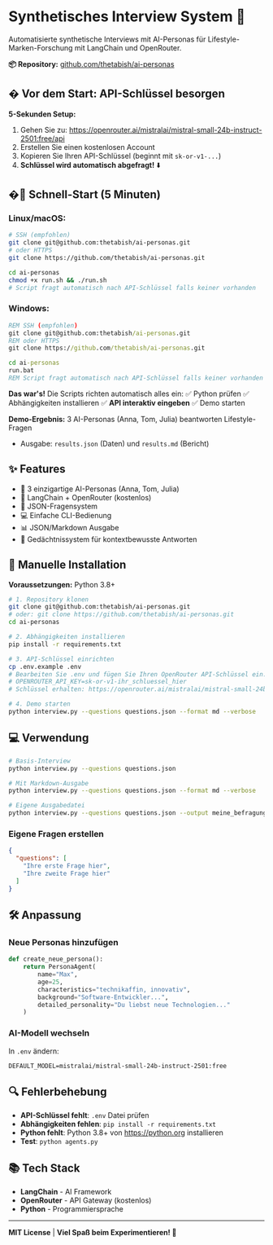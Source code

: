 # Synthetisches Interview System 🎤

Automatisierte synthetische Interviews mit AI-Personas für Lifestyle-Marken-Forschung mit LangChain und OpenRouter.

**📦 Repository:** [github.com/thetabish/ai-personas](https://github.com/thetabish/ai-personas)

## � Vor dem Start: API-Schlüssel besorgen

**5-Sekunden Setup:**
1. Gehen Sie zu: https://openrouter.ai/mistralai/mistral-small-24b-instruct-2501:free/api
2. Erstellen Sie einen kostenlosen Account
3. Kopieren Sie Ihren API-Schlüssel (beginnt mit `sk-or-v1-...`)
4. **Schlüssel wird automatisch abgefragt!** ⬇️

## �🚀 Schnell-Start (5 Minuten)

### Linux/macOS:
```bash
# SSH (empfohlen)
git clone git@github.com:thetabish/ai-personas.git
# oder HTTPS
git clone https://github.com/thetabish/ai-personas.git

cd ai-personas
chmod +x run.sh && ./run.sh
# Script fragt automatisch nach API-Schlüssel falls keiner vorhanden
```

### Windows:
```cmd
REM SSH (empfohlen)
git clone git@github.com:thetabish/ai-personas.git
REM oder HTTPS
git clone https://github.com/thetabish/ai-personas.git

cd ai-personas
run.bat
REM Script fragt automatisch nach API-Schlüssel falls keiner vorhanden
```

**Das war's!** Die Scripts richten automatisch alles ein:
✅ Python prüfen ✅ Abhängigkeiten installieren ✅ **API interaktiv eingeben** ✅ Demo starten

**Demo-Ergebnis:** 3 AI-Personas (Anna, Tom, Julia) beantworten Lifestyle-Fragen
- Ausgabe: `results.json` (Daten) und `results.md` (Bericht)

## ✨ Features

- 🤖 3 einzigartige AI-Personas (Anna, Tom, Julia)
- 🔗 LangChain + OpenRouter (kostenlos)
- 📝 JSON-Fragensystem
- 💻 Einfache CLI-Bedienung
- 📊 JSON/Markdown Ausgabe
- 🧠 Gedächtnissystem für kontextbewusste Antworten

## 🔧 Manuelle Installation

**Voraussetzungen:** Python 3.8+

```bash
# 1. Repository klonen
git clone git@github.com:thetabish/ai-personas.git
# oder: git clone https://github.com/thetabish/ai-personas.git
cd ai-personas

# 2. Abhängigkeiten installieren
pip install -r requirements.txt

# 3. API-Schlüssel einrichten
cp .env.example .env
# Bearbeiten Sie .env und fügen Sie Ihren OpenRouter API-Schlüssel ein:
# OPENROUTER_API_KEY=sk-or-v1-ihr_schluessel_hier
# Schlüssel erhalten: https://openrouter.ai/mistralai/mistral-small-24b-instruct-2501:free/api

# 4. Demo starten
python interview.py --questions questions.json --format md --verbose
```

## 💻 Verwendung

```bash
# Basis-Interview
python interview.py --questions questions.json

# Mit Markdown-Ausgabe
python interview.py --questions questions.json --format md --verbose

# Eigene Ausgabedatei  
python interview.py --questions questions.json --output meine_befragung
```

### Eigene Fragen erstellen
```json
{
  "questions": [
    "Ihre erste Frage hier",
    "Ihre zweite Frage hier"
  ]
}
```

## 🛠️ Anpassung

### Neue Personas hinzufügen
```python
def create_neue_persona():
    return PersonaAgent(
        name="Max",
        age=25,
        characteristics="technikaffin, innovativ",
        background="Software-Entwickler...",
        detailed_personality="Du liebst neue Technologien..."
    )
```

### AI-Modell wechseln
In `.env` ändern:
```
DEFAULT_MODEL=mistralai/mistral-small-24b-instruct-2501:free
```

## 🔍 Fehlerbehebung

- **API-Schlüssel fehlt**: `.env` Datei prüfen
- **Abhängigkeiten fehlen**: `pip install -r requirements.txt`
- **Python fehlt**: Python 3.8+ von https://python.org installieren
- **Test**: `python agents.py`

## 📚 Tech Stack

- **LangChain** - AI Framework
- **OpenRouter** - API Gateway (kostenlos)
- **Python** - Programmiersprache

---

**MIT License** | **Viel Spaß beim Experimentieren! 🚀**
